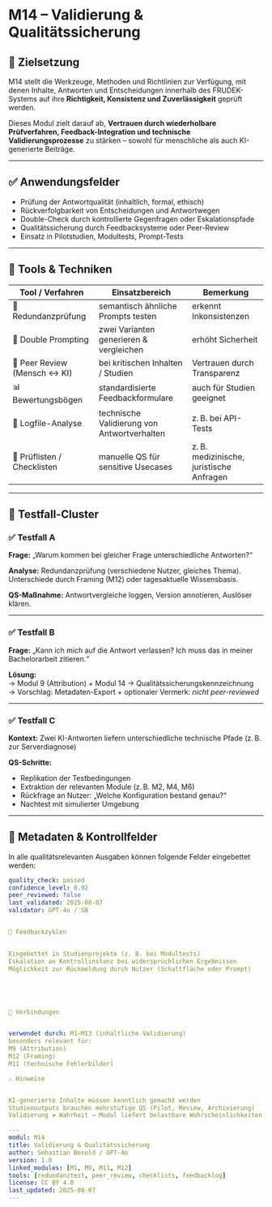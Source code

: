# M14 – Validierung & Qualitätssicherung

## 🧭 Zielsetzung

M14 stellt die Werkzeuge, Methoden und Richtlinien zur Verfügung, mit denen Inhalte, Antworten und Entscheidungen innerhalb des FRUDEK-Systems auf ihre **Richtigkeit, Konsistenz und Zuverlässigkeit** geprüft werden.

Dieses Modul zielt darauf ab, **Vertrauen durch wiederholbare Prüfverfahren, Feedback-Integration und technische Validierungsprozesse** zu stärken – sowohl für menschliche als auch KI-generierte Beiträge.

---

## ✅ Anwendungsfelder

- Prüfung der Antwortqualität (inhaltlich, formal, ethisch)
- Rückverfolgbarkeit von Entscheidungen und Antwortwegen
- Double-Check durch kontrollierte Gegenfragen oder Eskalationspfade
- Qualitätssicherung durch Feedbacksysteme oder Peer-Review
- Einsatz in Pilotstudien, Modultests, Prompt-Tests

---

## 🧰 Tools & Techniken

| Tool / Verfahren | Einsatzbereich | Bemerkung |
|------------------|----------------|-----------|
| 🔄 Redundanzprüfung | semantisch ähnliche Prompts testen | erkennt Inkonsistenzen |
| 🧪 Double Prompting | zwei Varianten generieren & vergleichen | erhöht Sicherheit |
| 🤝 Peer Review (Mensch ↔ KI) | bei kritischen Inhalten / Studien | Vertrauen durch Transparenz |
| 📊 Bewertungsbögen | standardisierte Feedbackformulare | auch für Studien geeignet |
| 🧠 Logfile-Analyse | technische Validierung von Antwortverhalten | z. B. bei API-Tests |
| 🧾 Prüflisten / Checklisten | manuelle QS für sensitive Usecases | z. B. medizinische, juristische Anfragen |

---

## 🧪 Testfall-Cluster

### ✅ Testfall A

**Frage:** „Warum kommen bei gleicher Frage unterschiedliche Antworten?“

**Analyse:** Redundanzprüfung (verschiedene Nutzer, gleiches Thema). Unterschiede durch Framing (M12) oder tagesaktuelle Wissensbasis.

**QS-Maßnahme:** Antwortvergleiche loggen, Version annotieren, Auslöser klären.

---

### ✅ Testfall B

**Frage:** „Kann ich mich auf die Antwort verlassen? Ich muss das in meiner Bachelorarbeit zitieren.“

**Lösung:**  
→ Modul 9 (Attribution) + Modul 14 → Qualitätssicherungskennzeichnung  
→ Vorschlag: Metadaten-Export + optionaler Vermerk: *nicht peer-reviewed*

---

### ✅ Testfall C

**Kontext:** Zwei KI-Antworten liefern unterschiedliche technische Pfade (z. B. zur Serverdiagnose)

**QS-Schritte:**

- Replikation der Testbedingungen
- Extraktion der relevanten Module (z. B. M2, M4, M6)
- Rückfrage an Nutzer: „Welche Konfiguration bestand genau?“
- Nachtest mit simulierter Umgebung

---

## 📌 Metadaten & Kontrollfelder

In alle qualitätsrelevanten Ausgaben können folgende Felder eingebettet werden:

```yaml
quality_check: passed
confidence_level: 0.92
peer_reviewed: false
last_validated: 2025-08-07
validator: GPT-4o / SB


🔄 Feedbackzyklen


Eingebettet in Studienprojekte (z. B. bei Modultests)
Eskalation an Kontrollinstanz bei widersprüchlichen Ergebnissen
Möglichkeit zur Rückmeldung durch Nutzer (Schaltfläche oder Prompt)





🔗 Verbindungen


verwendet durch: M1–M13 (inhaltliche Validierung)
besonders relevant für: 
M9 (Attribution)
M12 (Framing)
M11 (technische Fehlerbilder)

⚠️ Hinweise


KI-generierte Inhalte müssen kenntlich gemacht werden
Studienoutputs brauchen mehrstufige QS (Pilot, Review, Archivierung)
Validierung ≠ Wahrheit → Modul liefert belastbare Wahrscheinlichkeiten, keine Beweise

---
modul: M14
title: Validierung & Qualitätssicherung
author: Sebastian Besold / GPT-4o
version: 1.0
linked_modules: [M1, M9, M11, M12]
tools: [redundanztest, peer_review, checklists, feedbacklog]
license: CC BY 4.0
last_updated: 2025-08-07
---

